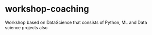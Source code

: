 # workshop-coaching
Workshop based on DataScience that consists of Python, ML and Data science projects also
